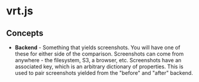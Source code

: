 # vrt.js

## Concepts

* **Backend** - Something that yields screenshots. You will have one of these for either side of the comparison. Screenshots can come from anywhere - the filesystem, S3, a browser, etc. Screenshots have an associated key, which is an arbitrary dictionary of properties. This is used to pair screenshots yielded from the "before" and "after" backend.

